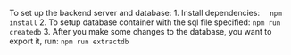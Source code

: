 To set up the backend server and database:
    1. Install dependencies: 
    ```  
        npm install
    ```
    2. To setup database container with the sql file specified:
    ```
        npm run createdb
    ```
    3. After you make some changes to the database, you want to export it, run:
    ```
        npm run extractdb
    ```
